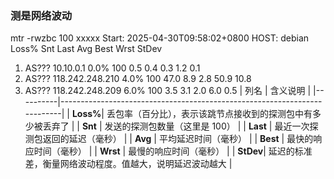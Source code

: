 ### 测是网络波动
mtr -rwzbc 100      xxxxx
Start: 2025-04-30T09:58:02+0800
HOST: debian                   Loss%   Snt   Last   Avg  Best  Wrst StDev
  1. AS???    10.10.0.1         0.0%   100    0.5   0.4   0.3   1.2   0.1
  2. AS???    118.242.248.210   4.0%   100   47.0   8.9   2.8  50.9  10.8
  3. AS???    118.242.248.209   6.0%   100    3.5   3.1   2.0   6.0   0.5
| 列名     | 含义说明                                                                 |
|----------|--------------------------------------------------------------------------|
| **Loss%**| 丢包率（百分比），表示该跳节点接收到的探测包中有多少被丢弃了              |
| **Snt**  | 发送的探测包数量（这里是 100）                                           |
| **Last** | 最近一次探测包返回的延迟（毫秒）                                        |
| **Avg**  | 平均延迟时间（毫秒）                                                     |
| **Best** | 最快的响应时间（毫秒）                                                   |
| **Wrst** | 最慢的响应时间（毫秒）                                                   |
| **StDev**| 延迟的标准差，衡量网络波动程度。值越大，说明延迟波动越大                 |

```
